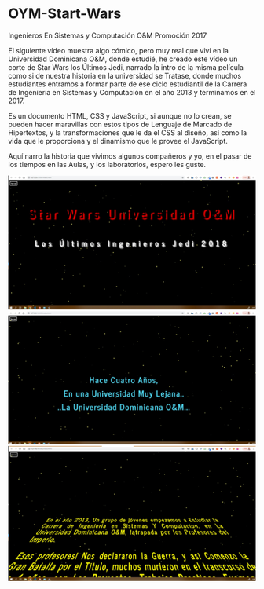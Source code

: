 # OYM-Start-Wars
Ingenieros En Sistemas y Computación O&amp;M Promoción 2017

El siguiente vídeo muestra algo cómico, pero muy real que viví en la Universidad Dominicana O&M, donde estudié, he creado este vídeo un corte de Star Wars los Últimos Jedi, narrado la intro de la misma película como si de nuestra historia en la universidad se Tratase, donde muchos estudiantes entramos a formar parte de ese ciclo estudiantil de la Carrera de Ingeniería en Sistemas y Computación en el año 2013 y terminamos en el 2017. 

Es un documento HTML, CSS y JavaScript, si aunque no lo crean, se pueden hacer maravillas con estos tipos de Lenguaje de Marcado de Hipertextos, y la transformaciones que le da el CSS al diseño, así como la vida que le proporciona y el dinamismo que le provee el JavaScript. 

Aquí narro la historia que vivimos algunos compañeros y yo, en el pasar de los tiempos en las Aulas, y los laboratorios, espero les guste.

![](img/Start%20Wars%20OYM-1.jpg)
![](img/Start%20Wars%20OYM-2.jpg)
![](img/Start%20Wars%20OYM-3.jpg)
